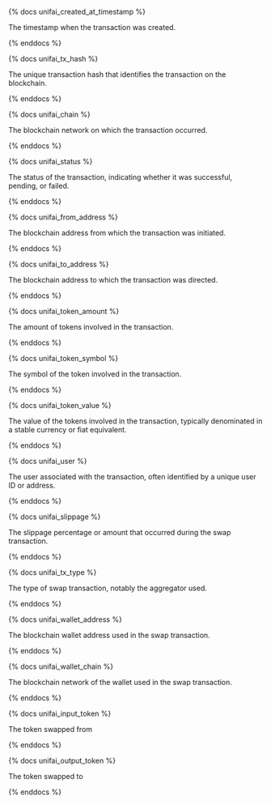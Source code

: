 {% docs unifai_created_at_timestamp %}

The timestamp when the transaction was created.

{% enddocs %}

{% docs unifai_tx_hash %}

The unique transaction hash that identifies the transaction on the blockchain.

{% enddocs %}

{% docs unifai_chain %}

The blockchain network on which the transaction occurred.

{% enddocs %}

{% docs unifai_status %}

The status of the transaction, indicating whether it was successful, pending, or failed.

{% enddocs %}

{% docs unifai_from_address %}

The blockchain address from which the transaction was initiated.

{% enddocs %}

{% docs unifai_to_address %}

The blockchain address to which the transaction was directed.

{% enddocs %}

{% docs unifai_token_amount %}

The amount of tokens involved in the transaction.

{% enddocs %}

{% docs unifai_token_symbol %}

The symbol of the token involved in the transaction.

{% enddocs %}

{% docs unifai_token_value %}

The value of the tokens involved in the transaction, typically denominated in a stable currency or fiat equivalent.

{% enddocs %}

{% docs unifai_user %}

The user associated with the transaction, often identified by a unique user ID or address.

{% enddocs %}

{% docs unifai_slippage %}

The slippage percentage or amount that occurred during the swap transaction.

{% enddocs %}

{% docs unifai_tx_type %}

The type of swap transaction, notably the aggregator used.

{% enddocs %}

{% docs unifai_wallet_address %}

The blockchain wallet address used in the swap transaction.

{% enddocs %}

{% docs unifai_wallet_chain %}

The blockchain network of the wallet used in the swap transaction.

{% enddocs %}

{% docs unifai_input_token %}

The token swapped from

{% enddocs %}

{% docs unifai_output_token %}

The token swapped to

{% enddocs %}